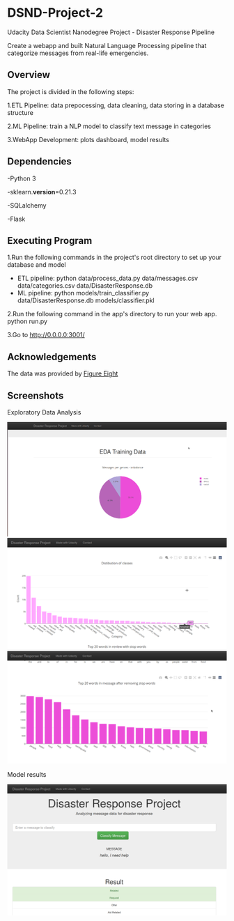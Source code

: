 # DSND-Project-2
Udacity Data Scientist Nanodegree Project - Disaster Response Pipeline

Create a webapp and built Natural Language Processing pipeline that categorize messages from real-life emergencies.

## Overview
The project is divided in the following steps:

1.ETL Pipeline: data prepocessing, data cleaning, data storing in a database structure

2.ML Pipeline: train a NLP model to classify text message in categories

3.WebApp Development: plots dashboard, model results

## Dependencies

-Python 3

-sklearn.__version__=0.21.3

-SQLalchemy

-Flask

## Executing Program
1.Run the following commands in the project's root directory to set up your database and model

  - ETL pipeline: python data/process_data.py data/messages.csv data/categories.csv data/DisasterResponse.db
  - ML pipeline:  python models/train_classifier.py data/DisasterResponse.db models/classifier.pkl
  
2.Run the following command in the app's directory to run your web app. python run.py

3.Go to http://0.0.0.0:3001/

## Acknowledgements

The data was provided by [Figure Eight](https://appen.com/) 

## Screenshots

Exploratory Data Analysis

![EDA](/screenshots/EDA.png)
![EDA](/screenshots/distribution_classes.png)
![EDA](/screenshots/common_words.png)

Model results

![EDA](/screenshots/model.png)





